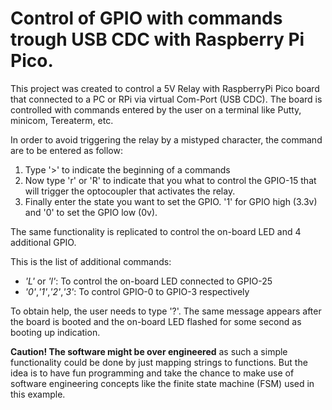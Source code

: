 # Control of GPIO with commands trough USB CDC with Raspberry Pi Pico.

This project was created to control a 5V Relay with RaspberryPi Pico board that connected to a PC or RPi via virtual Com-Port (USB CDC). The board is controlled with commands entered by the user on a terminal like Putty, minicom, Tereaterm, etc.

In order to avoid triggering the relay by a mistyped character, the command are to be entered as follow:
1. Type '>' to indicate the beginning of a commands
1. Now type 'r' or 'R' to indicate that you what to control the GPIO-15 that will trigger the optocoupler that activates the relay.
1. Finally enter the state you want to set the GPIO. '1' for GPIO high (3.3v) and '0' to set the GPIO low (0v).

The same functionality is replicated to control the on-board LED and 4 additional GPIO.

This is the list of additional commands:
* *'L'* or *'l'*: To control the on-board LED connected to GPIO-25
* *'0'*,*'1'*,*'2'*,*'3'*: To control GPIO-0 to GPIO-3 respectively

To obtain help, the user needs to type '?'. The same message appears after the board is booted and the on-board LED flashed for some second as booting up indication.

**Caution! The software might be over engineered** as such a simple functionality could be done by just mapping strings to functions. But the idea is to have fun programming and take the chance to make use of software engineering concepts like the finite state machine (FSM) used in this example.

